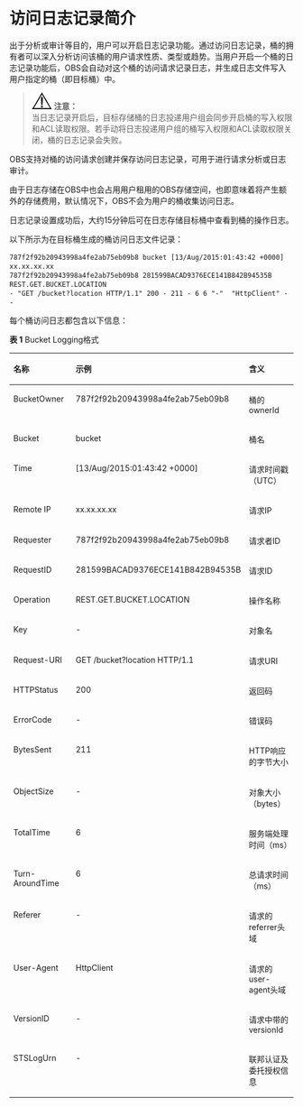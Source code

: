 # 访问日志记录简介<a name="zh-cn_topic_0045829095"></a>

出于分析或审计等目的，用户可以开启日志记录功能。通过访问日志记录，桶的拥有者可以深入分析访问该桶的用户请求性质、类型或趋势。当用户开启一个桶的日志记录功能后，OBS会自动对这个桶的访问请求记录日志，并生成日志文件写入用户指定的桶（即目标桶）中。

>![](public_sys-resources/icon-notice.gif) **注意：**   
>当日志记录开启后，目标存储桶的日志投递用户组会同步开启桶的写入权限和ACL读取权限。若手动将日志投递用户组的桶写入权限和ACL读取权限关闭，桶的日志记录会失败。  

OBS支持对桶的访问请求创建并保存访问日志记录，可用于进行请求分析或日志审计。

由于日志存储在OBS中也会占用用户租用的OBS存储空间，也即意味着将产生额外的存储费用，默认情况下，OBS不会为用户的桶收集访问日志。

日志记录设置成功后，大约15分钟后可在日志存储目标桶中查看到桶的操作日志。

以下所示为在目标桶生成的桶访问日志文件记录：

```
787f2f92b20943998a4fe2ab75eb09b8 bucket [13/Aug/2015:01:43:42 +0000] xx.xx.xx.xx 
787f2f92b20943998a4fe2ab75eb09b8 281599BACAD9376ECE141B842B94535B  REST.GET.BUCKET.LOCATION 
- "GET /bucket?location HTTP/1.1" 200 - 211 - 6 6 "-"  "HttpClient" - -
```

每个桶访问日志都包含以下信息：

**表 1**  Bucket Logging格式

<a name="table131214386116"></a>
<table><thead align="left"><tr id="row91211438610"><th class="cellrowborder" valign="top" width="30%" id="mcps1.2.4.1.1"><p id="p171215388116"><a name="p171215388116"></a><a name="p171215388116"></a>名称</p>
</th>
<th class="cellrowborder" valign="top" width="44%" id="mcps1.2.4.1.2"><p id="p41212381016"><a name="p41212381016"></a><a name="p41212381016"></a>示例</p>
</th>
<th class="cellrowborder" valign="top" width="26%" id="mcps1.2.4.1.3"><p id="p812114386117"><a name="p812114386117"></a><a name="p812114386117"></a>含义</p>
</th>
</tr>
</thead>
<tbody><tr id="row1812118381315"><td class="cellrowborder" valign="top" width="30%" headers="mcps1.2.4.1.1 "><p id="p317119161311"><a name="p317119161311"></a><a name="p317119161311"></a>BucketOwner</p>
</td>
<td class="cellrowborder" valign="top" width="44%" headers="mcps1.2.4.1.2 "><p id="p11713161731"><a name="p11713161731"></a><a name="p11713161731"></a>787f2f92b20943998a4fe2ab75eb09b8</p>
</td>
<td class="cellrowborder" valign="top" width="26%" headers="mcps1.2.4.1.3 "><p id="p1317111168312"><a name="p1317111168312"></a><a name="p1317111168312"></a>桶的ownerId</p>
</td>
</tr>
<tr id="row512113386112"><td class="cellrowborder" valign="top" width="30%" headers="mcps1.2.4.1.1 "><p id="p1717113165312"><a name="p1717113165312"></a><a name="p1717113165312"></a>Bucket</p>
</td>
<td class="cellrowborder" valign="top" width="44%" headers="mcps1.2.4.1.2 "><p id="p3171216839"><a name="p3171216839"></a><a name="p3171216839"></a>bucket</p>
</td>
<td class="cellrowborder" valign="top" width="26%" headers="mcps1.2.4.1.3 "><p id="p21714168313"><a name="p21714168313"></a><a name="p21714168313"></a>桶名</p>
</td>
</tr>
<tr id="row161211438717"><td class="cellrowborder" valign="top" width="30%" headers="mcps1.2.4.1.1 "><p id="p141718161331"><a name="p141718161331"></a><a name="p141718161331"></a>Time</p>
</td>
<td class="cellrowborder" valign="top" width="44%" headers="mcps1.2.4.1.2 "><p id="p1217121611311"><a name="p1217121611311"></a><a name="p1217121611311"></a>[13/Aug/2015:01:43:42 +0000]</p>
</td>
<td class="cellrowborder" valign="top" width="26%" headers="mcps1.2.4.1.3 "><p id="p7171316031"><a name="p7171316031"></a><a name="p7171316031"></a>请求时间戳（UTC）</p>
</td>
</tr>
<tr id="row71212387114"><td class="cellrowborder" valign="top" width="30%" headers="mcps1.2.4.1.1 "><p id="p517112168319"><a name="p517112168319"></a><a name="p517112168319"></a>Remote IP</p>
</td>
<td class="cellrowborder" valign="top" width="44%" headers="mcps1.2.4.1.2 "><p id="p11171121618320"><a name="p11171121618320"></a><a name="p11171121618320"></a>xx.xx.xx.xx</p>
</td>
<td class="cellrowborder" valign="top" width="26%" headers="mcps1.2.4.1.3 "><p id="p317121610316"><a name="p317121610316"></a><a name="p317121610316"></a>请求IP</p>
</td>
</tr>
<tr id="row412120385118"><td class="cellrowborder" valign="top" width="30%" headers="mcps1.2.4.1.1 "><p id="p1617116161139"><a name="p1617116161139"></a><a name="p1617116161139"></a>Requester</p>
</td>
<td class="cellrowborder" valign="top" width="44%" headers="mcps1.2.4.1.2 "><p id="p4171141618312"><a name="p4171141618312"></a><a name="p4171141618312"></a>787f2f92b20943998a4fe2ab75eb09b8</p>
</td>
<td class="cellrowborder" valign="top" width="26%" headers="mcps1.2.4.1.3 "><p id="p121711816833"><a name="p121711816833"></a><a name="p121711816833"></a>请求者ID</p>
</td>
</tr>
<tr id="row1012119381212"><td class="cellrowborder" valign="top" width="30%" headers="mcps1.2.4.1.1 "><p id="p17171181616312"><a name="p17171181616312"></a><a name="p17171181616312"></a>RequestID</p>
</td>
<td class="cellrowborder" valign="top" width="44%" headers="mcps1.2.4.1.2 "><p id="p91713161734"><a name="p91713161734"></a><a name="p91713161734"></a>281599BACAD9376ECE141B842B94535B</p>
</td>
<td class="cellrowborder" valign="top" width="26%" headers="mcps1.2.4.1.3 "><p id="p8171121615316"><a name="p8171121615316"></a><a name="p8171121615316"></a>请求ID</p>
</td>
</tr>
<tr id="row0121538319"><td class="cellrowborder" valign="top" width="30%" headers="mcps1.2.4.1.1 "><p id="p15171316734"><a name="p15171316734"></a><a name="p15171316734"></a>Operation</p>
</td>
<td class="cellrowborder" valign="top" width="44%" headers="mcps1.2.4.1.2 "><p id="p217121618311"><a name="p217121618311"></a><a name="p217121618311"></a>REST.GET.BUCKET.LOCATION</p>
</td>
<td class="cellrowborder" valign="top" width="26%" headers="mcps1.2.4.1.3 "><p id="p917112161834"><a name="p917112161834"></a><a name="p917112161834"></a>操作名称</p>
</td>
</tr>
<tr id="row0997173031516"><td class="cellrowborder" valign="top" width="30%" headers="mcps1.2.4.1.1 "><p id="p159971730131518"><a name="p159971730131518"></a><a name="p159971730131518"></a>Key</p>
</td>
<td class="cellrowborder" valign="top" width="44%" headers="mcps1.2.4.1.2 "><p id="p4997430191515"><a name="p4997430191515"></a><a name="p4997430191515"></a>-</p>
</td>
<td class="cellrowborder" valign="top" width="26%" headers="mcps1.2.4.1.3 "><p id="p1428011903918"><a name="p1428011903918"></a><a name="p1428011903918"></a>对象名</p>
</td>
</tr>
<tr id="row218717133312"><td class="cellrowborder" valign="top" width="30%" headers="mcps1.2.4.1.1 "><p id="p181712167318"><a name="p181712167318"></a><a name="p181712167318"></a>Request-URI</p>
</td>
<td class="cellrowborder" valign="top" width="44%" headers="mcps1.2.4.1.2 "><p id="p151711616837"><a name="p151711616837"></a><a name="p151711616837"></a>GET /bucket?location HTTP/1.1</p>
</td>
<td class="cellrowborder" valign="top" width="26%" headers="mcps1.2.4.1.3 "><p id="p1517181618315"><a name="p1517181618315"></a><a name="p1517181618315"></a>请求URI</p>
</td>
</tr>
<tr id="row965413106316"><td class="cellrowborder" valign="top" width="30%" headers="mcps1.2.4.1.1 "><p id="p131710168310"><a name="p131710168310"></a><a name="p131710168310"></a>HTTPStatus</p>
</td>
<td class="cellrowborder" valign="top" width="44%" headers="mcps1.2.4.1.2 "><p id="p9171316238"><a name="p9171316238"></a><a name="p9171316238"></a>200</p>
</td>
<td class="cellrowborder" valign="top" width="26%" headers="mcps1.2.4.1.3 "><p id="p18171171616313"><a name="p18171171616313"></a><a name="p18171171616313"></a>返回码</p>
</td>
</tr>
<tr id="row15399651112010"><td class="cellrowborder" valign="top" width="30%" headers="mcps1.2.4.1.1 "><p id="p103991051162012"><a name="p103991051162012"></a><a name="p103991051162012"></a>ErrorCode</p>
</td>
<td class="cellrowborder" valign="top" width="44%" headers="mcps1.2.4.1.2 "><p id="p4399185111206"><a name="p4399185111206"></a><a name="p4399185111206"></a>-</p>
</td>
<td class="cellrowborder" valign="top" width="26%" headers="mcps1.2.4.1.3 "><p id="p193991851112014"><a name="p193991851112014"></a><a name="p193991851112014"></a>错误码</p>
</td>
</tr>
<tr id="row18264188238"><td class="cellrowborder" valign="top" width="30%" headers="mcps1.2.4.1.1 "><p id="p117117161836"><a name="p117117161836"></a><a name="p117117161836"></a>BytesSent</p>
</td>
<td class="cellrowborder" valign="top" width="44%" headers="mcps1.2.4.1.2 "><p id="p61717167319"><a name="p61717167319"></a><a name="p61717167319"></a>211</p>
</td>
<td class="cellrowborder" valign="top" width="26%" headers="mcps1.2.4.1.3 "><p id="p161711016435"><a name="p161711016435"></a><a name="p161711016435"></a>HTTP响应的字节大小</p>
</td>
</tr>
<tr id="row4789642132118"><td class="cellrowborder" valign="top" width="30%" headers="mcps1.2.4.1.1 "><p id="p8789114282111"><a name="p8789114282111"></a><a name="p8789114282111"></a>ObjectSize</p>
</td>
<td class="cellrowborder" valign="top" width="44%" headers="mcps1.2.4.1.2 "><p id="p15789144252119"><a name="p15789144252119"></a><a name="p15789144252119"></a>-</p>
</td>
<td class="cellrowborder" valign="top" width="26%" headers="mcps1.2.4.1.3 "><p id="p878954214212"><a name="p878954214212"></a><a name="p878954214212"></a>对象大小（bytes）</p>
</td>
</tr>
<tr id="row7983195831"><td class="cellrowborder" valign="top" width="30%" headers="mcps1.2.4.1.1 "><p id="p14171516134"><a name="p14171516134"></a><a name="p14171516134"></a>TotalTime</p>
</td>
<td class="cellrowborder" valign="top" width="44%" headers="mcps1.2.4.1.2 "><p id="p1417115160310"><a name="p1417115160310"></a><a name="p1417115160310"></a>6</p>
</td>
<td class="cellrowborder" valign="top" width="26%" headers="mcps1.2.4.1.3 "><p id="p2017114161831"><a name="p2017114161831"></a><a name="p2017114161831"></a>服务端处理时间（ms）</p>
</td>
</tr>
<tr id="row16811143633"><td class="cellrowborder" valign="top" width="30%" headers="mcps1.2.4.1.1 "><p id="p617110167315"><a name="p617110167315"></a><a name="p617110167315"></a>Turn-AroundTime</p>
</td>
<td class="cellrowborder" valign="top" width="44%" headers="mcps1.2.4.1.2 "><p id="p4171616233"><a name="p4171616233"></a><a name="p4171616233"></a>6</p>
</td>
<td class="cellrowborder" valign="top" width="26%" headers="mcps1.2.4.1.3 "><p id="p161711716536"><a name="p161711716536"></a><a name="p161711716536"></a>总请求时间（ms）</p>
</td>
</tr>
<tr id="row9951955723"><td class="cellrowborder" valign="top" width="30%" headers="mcps1.2.4.1.1 "><p id="p0951655520"><a name="p0951655520"></a><a name="p0951655520"></a>Referer</p>
</td>
<td class="cellrowborder" valign="top" width="44%" headers="mcps1.2.4.1.2 "><p id="p199511855725"><a name="p199511855725"></a><a name="p199511855725"></a>-</p>
</td>
<td class="cellrowborder" valign="top" width="26%" headers="mcps1.2.4.1.3 "><p id="p1195113551720"><a name="p1195113551720"></a><a name="p1195113551720"></a>请求的referrer头域</p>
</td>
</tr>
<tr id="row144987116315"><td class="cellrowborder" valign="top" width="30%" headers="mcps1.2.4.1.1 "><p id="p154981012317"><a name="p154981012317"></a><a name="p154981012317"></a>User-Agent</p>
</td>
<td class="cellrowborder" valign="top" width="44%" headers="mcps1.2.4.1.2 "><p id="p15498310315"><a name="p15498310315"></a><a name="p15498310315"></a>HttpClient</p>
</td>
<td class="cellrowborder" valign="top" width="26%" headers="mcps1.2.4.1.3 "><p id="p549815114320"><a name="p549815114320"></a><a name="p549815114320"></a>请求的user-agent头域</p>
</td>
</tr>
<tr id="row1320275918214"><td class="cellrowborder" valign="top" width="30%" headers="mcps1.2.4.1.1 "><p id="p72021159823"><a name="p72021159823"></a><a name="p72021159823"></a>VersionID</p>
</td>
<td class="cellrowborder" valign="top" width="44%" headers="mcps1.2.4.1.2 "><p id="p1820219591624"><a name="p1820219591624"></a><a name="p1820219591624"></a>-</p>
</td>
<td class="cellrowborder" valign="top" width="26%" headers="mcps1.2.4.1.3 "><p id="p2020218592212"><a name="p2020218592212"></a><a name="p2020218592212"></a>请求中带的versionId</p>
</td>
</tr>
<tr id="row5594115117310"><td class="cellrowborder" valign="top" width="30%" headers="mcps1.2.4.1.1 "><p id="p1559445111318"><a name="p1559445111318"></a><a name="p1559445111318"></a>STSLogUrn</p>
</td>
<td class="cellrowborder" valign="top" width="44%" headers="mcps1.2.4.1.2 "><p id="p125943511133"><a name="p125943511133"></a><a name="p125943511133"></a>-</p>
</td>
<td class="cellrowborder" valign="top" width="26%" headers="mcps1.2.4.1.3 "><p id="p65941151832"><a name="p65941151832"></a><a name="p65941151832"></a>联邦认证及委托授权信息</p>
</td>
</tr>
</tbody>
</table>

